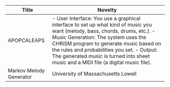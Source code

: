 | **Title** | **Novelty** |
|--|--|
| APOPCALEAPS | - User Interface: You use a graphical interface to set up what kind of music you want (melody, bass, chords, drums, etc.). - Music Generation: The system uses the CHRiSM program to generate music based on the rules and probabilities you set. - Output: The generated music is turned into sheet music and a MIDI file (a digital music file). |
| Markov Melody Generator | University of Massachusetts Lowell |
